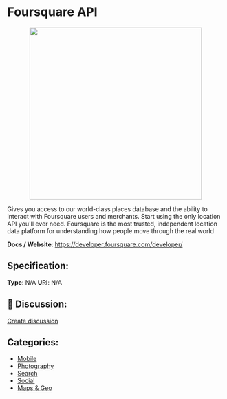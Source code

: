 # Foursquare API
<p align="center">
    <img width="400" src="https://raw.githubusercontent.com/apis-list/apis-list/main/apis/foursquare-api/logo_256x256.png" />
</p>

Gives you access to our world-class places database and the ability to interact with Foursquare users and merchants. Start using the only location API you'll ever need.  Foursquare is the most trusted, independent location data platform for understanding how people move through the real world

**Docs / Website**: https://developer.foursquare.com/developer/

## Specification:
**Type**:  N/A 
**URI**:  N/A 

## 💬 Discussion:
[Create discussion](https://github.com/apis-list/apis-list/discussions/new)

## Categories:
- [Mobile](https://github.com/apis-list/apis-list#mobile)
- [Photography](https://github.com/apis-list/apis-list#photography)
- [Search](https://github.com/apis-list/apis-list#search)
- [Social](https://github.com/apis-list/apis-list#social)
- [Maps & Geo](https://github.com/apis-list/apis-list#maps-and-geo)



